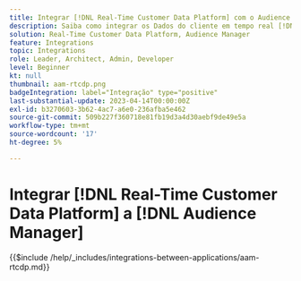 ```yaml
---
title: Integrar [!DNL Real-Time Customer Data Platform] com o Audience Manager
description: Saiba como integrar os Dados do cliente em tempo real [!DNL Platform] ao Audience Manager.
solution: Real-Time Customer Data Platform, Audience Manager
feature: Integrations
topic: Integrations
role: Leader, Architect, Admin, Developer
level: Beginner
kt: null
thumbnail: aam-rtcdp.png
badgeIntegration: label="Integração" type="positive"
last-substantial-update: 2023-04-14T00:00:00Z
exl-id: b3270603-3b62-4ac7-a6e0-236afba5e462
source-git-commit: 509b227f360718e81fb19d3a4d30aebf9de49e5a
workflow-type: tm+mt
source-wordcount: '17'
ht-degree: 5%

---
```


# Integrar [!DNL Real-Time Customer Data Platform] a [!DNL Audience Manager]

{{$include /help/_includes/integrations-between-applications/aam-rtcdp.md}}
